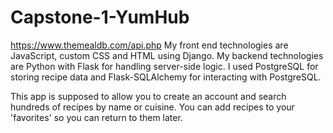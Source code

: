 # Capstone-1-YumHub

https://www.themealdb.com/api.php
My front end technologies are JavaScript, custom CSS and HTML using Django.
My backend technologies are Python with Flask for handling server-side logic.
I used PostgreSQL for storing recipe data and Flask-SQLAlchemy for interacting with PostgreSQL.

This app is supposed to allow you to create an account and search hundreds of recipes by name or cuisine. You can add recipes to your 'favorites' so you can return to them later.
